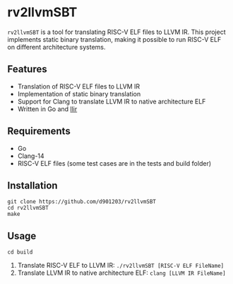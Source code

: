 # rv2llvmSBT

`rv2llvmSBT` is a tool for translating RISC-V ELF files to LLVM IR. This project implements static binary translation, making it possible to run RISC-V ELF on different architecture systems.

## Features

- Translation of RISC-V ELF files to LLVM IR
- Implementation of static binary translation
- Support for Clang to translate LLVM IR to native architecture ELF
- Written in Go and [llir](https://github.com/llir/llvm)

## Requirements

- Go
- Clang-14
- RISC-V ELF files (some test cases are in the tests and build folder)

## Installation

```
git clone https://github.com/d901203/rv2llvmSBT
cd rv2llvmSBT
make
```

## Usage

```
cd build
```

1. Translate RISC-V ELF to LLVM IR: `./rv2llvmSBT [RISC-V ELF FileName]`
2. Translate LLVM IR to native architecture ELF: `clang [LLVM IR FileName]`
